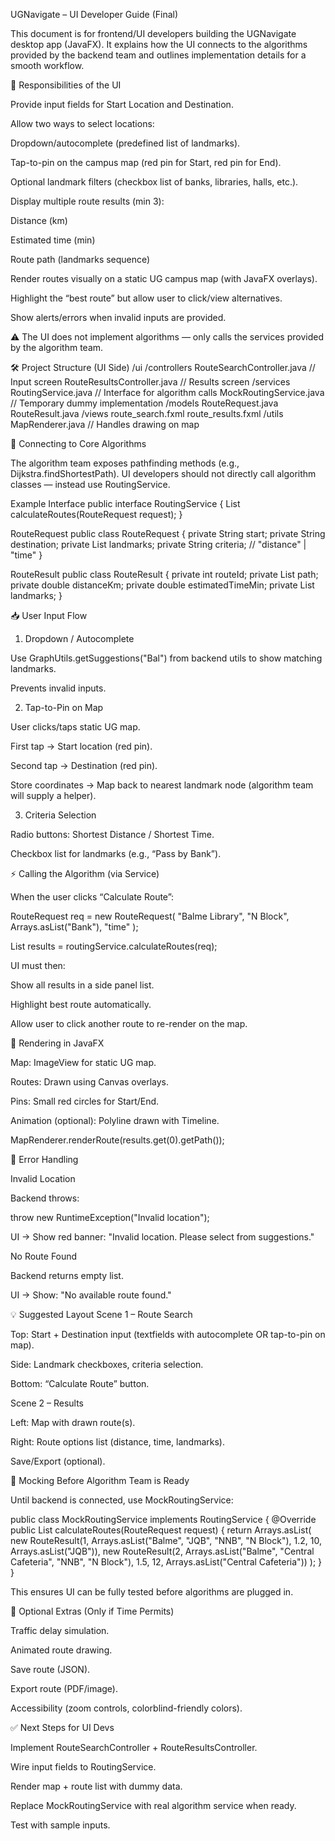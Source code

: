 UGNavigate – UI Developer Guide (Final)

This document is for frontend/UI developers building the UGNavigate desktop app (JavaFX).
It explains how the UI connects to the algorithms provided by the backend team and outlines implementation details for a smooth workflow.

🎯 Responsibilities of the UI

Provide input fields for Start Location and Destination.

Allow two ways to select locations:

Dropdown/autocomplete (predefined list of landmarks).

Tap-to-pin on the campus map (red pin for Start, red pin for End).

Optional landmark filters (checkbox list of banks, libraries, halls, etc.).

Display multiple route results (min 3):

Distance (km)

Estimated time (min)

Route path (landmarks sequence)

Render routes visually on a static UG campus map (with JavaFX overlays).

Highlight the “best route” but allow user to click/view alternatives.

Show alerts/errors when invalid inputs are provided.

⚠️ The UI does not implement algorithms — only calls the services provided by the algorithm team.

🛠️ Project Structure (UI Side)
/ui
  /controllers
    RouteSearchController.java   // Input screen
    RouteResultsController.java  // Results screen
  /services
    RoutingService.java          // Interface for algorithm calls
    MockRoutingService.java      // Temporary dummy implementation
  /models
    RouteRequest.java
    RouteResult.java
  /views
    route_search.fxml
    route_results.fxml
  /utils
    MapRenderer.java             // Handles drawing on map

🔗 Connecting to Core Algorithms

The algorithm team exposes pathfinding methods (e.g., Dijkstra.findShortestPath).
UI developers should not directly call algorithm classes — instead use RoutingService.

Example Interface
public interface RoutingService {
    List<RouteResult> calculateRoutes(RouteRequest request);
}

RouteRequest
public class RouteRequest {
    private String start;
    private String destination;
    private List<String> landmarks;
    private String criteria; // "distance" | "time"
}

RouteResult
public class RouteResult {
    private int routeId;
    private List<String> path;
    private double distanceKm;
    private double estimatedTimeMin;
    private List<String> landmarks;
}

📥 User Input Flow
1. Dropdown / Autocomplete

Use GraphUtils.getSuggestions("Bal") from backend utils to show matching landmarks.

Prevents invalid inputs.

2. Tap-to-Pin on Map

User clicks/taps static UG map.

First tap → Start location (red pin).

Second tap → Destination (red pin).

Store coordinates → Map back to nearest landmark node (algorithm team will supply a helper).

3. Criteria Selection

Radio buttons: Shortest Distance / Shortest Time.

Checkbox list for landmarks (e.g., “Pass by Bank”).

⚡ Calling the Algorithm (via Service)

When the user clicks “Calculate Route”:

RouteRequest req = new RouteRequest(
    "Balme Library",
    "N Block",
    Arrays.asList("Bank"),
    "time"
);

List<RouteResult> results = routingService.calculateRoutes(req);


UI must then:

Show all results in a side panel list.

Highlight best route automatically.

Allow user to click another route to re-render on the map.

🎨 Rendering in JavaFX

Map: ImageView for static UG map.

Routes: Drawn using Canvas overlays.

Pins: Small red circles for Start/End.

Animation (optional): Polyline drawn with Timeline.

MapRenderer.renderRoute(results.get(0).getPath());

🚨 Error Handling

Invalid Location

Backend throws:

throw new RuntimeException("Invalid location");


UI → Show red banner: "Invalid location. Please select from suggestions."

No Route Found

Backend returns empty list.

UI → Show: "No available route found."

💡 Suggested Layout
Scene 1 – Route Search

Top: Start + Destination input (textfields with autocomplete OR tap-to-pin on map).

Side: Landmark checkboxes, criteria selection.

Bottom: “Calculate Route” button.

Scene 2 – Results

Left: Map with drawn route(s).

Right: Route options list (distance, time, landmarks).

Save/Export (optional).

🧪 Mocking Before Algorithm Team is Ready

Until backend is connected, use MockRoutingService:

public class MockRoutingService implements RoutingService {
    @Override
    public List<RouteResult> calculateRoutes(RouteRequest request) {
        return Arrays.asList(
            new RouteResult(1, Arrays.asList("Balme", "JQB", "NNB", "N Block"), 1.2, 10, Arrays.asList("JQB")),
            new RouteResult(2, Arrays.asList("Balme", "Central Cafeteria", "NNB", "N Block"), 1.5, 12, Arrays.asList("Central Cafeteria"))
        );
    }
}


This ensures UI can be fully tested before algorithms are plugged in.

🌟 Optional Extras (Only if Time Permits)

Traffic delay simulation.

Animated route drawing.

Save route (JSON).

Export route (PDF/image).

Accessibility (zoom controls, colorblind-friendly colors).

✅ Next Steps for UI Devs

Implement RouteSearchController + RouteResultsController.

Wire input fields to RoutingService.

Render map + route list with dummy data.

Replace MockRoutingService with real algorithm service when ready.

Test with sample inputs.